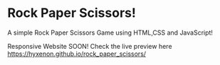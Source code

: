 # Rock Paper Scissors!
A simple Rock Paper Scissors Game using HTML,CSS and JavaScript!


Responsive Website SOON!
Check the live preview here https://hyxenon.github.io/rock_paper_scissors/
